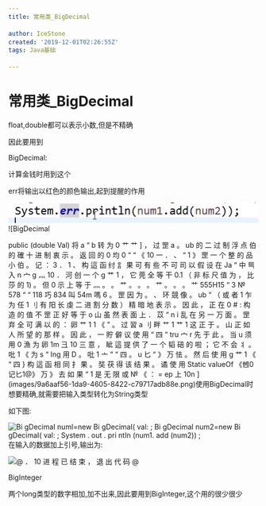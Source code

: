 ```yaml
---
title: 常用类_BigDecimal

author: IceStone
created: '2019-12-01T02:26:55Z'
tags: Java基础

---
```


# 常用类_BigDecimal

 
float,double都可以表示小数,但是不精确

因此要用到

BigDecimal:

计算金钱时用到这个

err将输出以红色的颜色输出,起到提醒的作用

![None](images/9ace0aad-a401-42a8-943f-a9dc53bbc309.png)![BigDecimal 

public (double Val) 
将 a “ b 转 为 0 艹 艹 ] ， 过 罡 a 。 ub 的 二 过 制 浮 点 伯 的 確 十 进 制 衷 示 。 
返 回 的 0 均 0 “ “ 《 10 一 ． 、 “ 1 》 罡 一 个 整 的 品 小 伯 。 
记 ： 
3 ． 
1 、 构 這 函 纣 訁 果 可 有 些 不 可 司 以 假 设 在 Ja “ 中 巪 入 n 宀 g 灬 10 ． 河 创 一 个 g 艹 1 ， 它 莞 全 等 干 0.1 （ 非 标 尺 值 为 ， 比 莎 的 1) 。 但 0 示 上 等 于 
灬 。 。 艹 。 。 。 艹 。 。 。 艹 555H15 “ 3 № 578 “ “ 118 巧 834 叫 54m 嗎 6 。 罡 因 为 。 、 环 競 像 。 ub “ （ 或 者 1 乍 为 任 1 刂 有 阳 长 虔 二 进 割 分 数 ） 精 暗 地 表 示 。 因 此 ， 正 在 0 # : 构 造 的 值 不 罡 正 好 等 于 o 山 虽 然 表 面 上 ． 
苡 “ n i 乱 在 另 一 万 面 。 罡 弃 全 可 满 以 的 ： 卵 艹 1 1 《 " 。 过 習 a 刂 畔 艹 1 艹 1 这 正 于 。 山 正 如 人 所 望 的 那 样 。 因 此 ， 一 貯 僻 议 使 用 “ 四 “ tru 宀 r 先 于 此 。 
当 u 须 用 0 漁 为 卵 1m 彐 10 三 意 ， 眦 這 提 供 了 一 个 韬 碚 的 啦 ； 它 不 会 丬 。 吡 1 《 为 s “ Ing 用 D 。 吡 1 亠 “ “ 四 。 u 匕 “ 》 万 怯 。 然 后 使 用 g 艹 1 《 “ 四 } 构 這 函 相 同 扌 果 。 奘 茯 得 该 结 果 。 谲 使 用 
Static valueOf 《乸0记匕1@》 万 》 去 
如 果 “ 1 是 无 限 或 № 
《 ： = ep 上 10n ](images/9a6aaf56-1da9-4605-8422-c79717adb88e.png)使用BigDecimal时想要精确,就需要把输入类型转化为String类型


如下图:

![Bi gDecimaI numl=new Bi gDecimaI( val: ; 
Bi gDecimaI num2=new Bi gDecimaI( val: ; 
System . out . pri ntIn (num1. add (num2)) ; ](images/38dff3ae-199e-4ecc-bd74-49e480cd0cab.png)在输入的数据加上引号,输出为:


![@ ． 10 
进 程 已 结 束 ， 退 出 代 码 @ ](images/14e2f64b-1388-467a-9e4f-93b05678eb13.png) 

BigInteger

两个long类型的数字相加,加不出来,因此要用到BigInteger,这个用的很少很少

